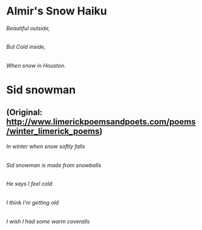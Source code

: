 
# Almir's Snow Haiku
###### Beautiful outside,
###### But Cold inside,
###### When snow in Houston.

# Sid snowman
## (Original: http://www.limerickpoemsandpoets.com/poems/winter_limerick_poems)
###### In winter when snow softly falls
###### Sid snowman is made from snowballs
###### He says I feel cold
###### I think I'm getting old
###### I wish I had some warm coveralls
